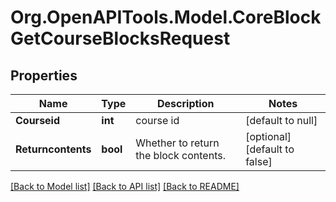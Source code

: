 # Org.OpenAPITools.Model.CoreBlockGetCourseBlocksRequest

## Properties

Name | Type | Description | Notes
------------ | ------------- | ------------- | -------------
**Courseid** | **int** | course id | [default to null]
**Returncontents** | **bool** | Whether to return the block contents. | [optional] [default to false]

[[Back to Model list]](../README.md#documentation-for-models) [[Back to API list]](../README.md#documentation-for-api-endpoints) [[Back to README]](../README.md)

